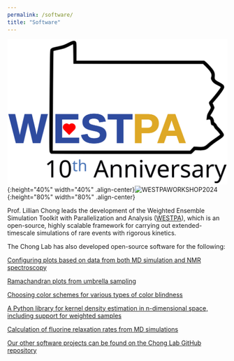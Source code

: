 ```yaml
---
permalink: /software/
title: "Software"
---
```


![WESTPA](/assets/images/westpa-10th.svg){:height="40%" width="40%" .align-center}![WESTPAWORKSHOP2024](/assets/images/2024WESTPAWorkshop.PNG){:height="80%" width="80%" .align-center}


Prof. Lillian Chong leads the development of the Weighted Ensemble Simulation Toolkit with Parallelization and Analysis ([WESTPA](https://github.com/westpa/westpa)), which is an open-source, highly scalable framework for carrying out extended-timescale simulations of rare events with rigorous kinetics. 



The Chong Lab has also developed open-source software for the following:

[Configuring plots based on data from both MD simulation and NMR spectroscopy](https://github.com/chonglab-pitt/MolDynPlot "MolDynPlot")

[Ramachandran plots from umbrella sampling](https://github.com/chonglab-pitt/Ramaplot "Ramaplot")

[Choosing color schemes for various types of color blindness](https://github.com/chonglab-pitt/misc_simulation_tools "Misc Simulation Tools")

[A Python library for kernel density estimation in n-dimensional space, including support for weighted samples](https://github.com/chonglab-pitt/kde "KDE")

[Calculation of fluorine relaxation rates from MD simulations](https://github.com/chonglab-pitt/fluorelax "fluorelax")

[Our other software projects can be found on the Chong Lab GitHub repository](https://github.com/chonglab-pitt "chonglab-pitt")

